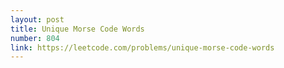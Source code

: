 ```yaml
---
layout: post
title: Unique Morse Code Words
number: 804
link: https://leetcode.com/problems/unique-morse-code-words
---
```

